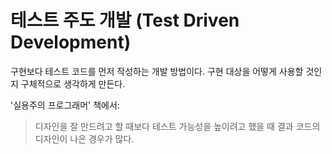 # 테스트 주도 개발 (Test Driven Development)

구현보다 테스트 코드를 먼저 작성하는 개발 방법이다.
구현 대상을 어떻게 사용할 것인지 구체적으로 생각하게 만든다.

'실용주의 프로그래머' 책에서:
> 디자인을 잘 만드려고 할 때보다 테스트 가능성을 높이려고 했을 때 결과 코드의 디자인이 나은 경우가 많다.
